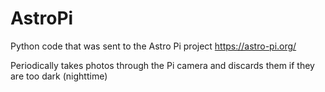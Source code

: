 # AstroPi

Python code that was sent to the Astro Pi project
https://astro-pi.org/

Periodically takes photos through the Pi camera and discards them if they are too dark (nighttime)
